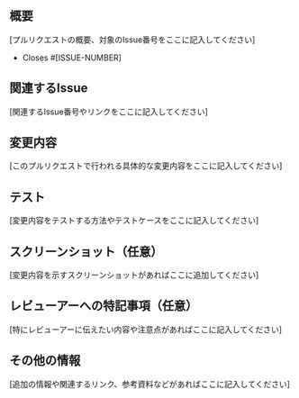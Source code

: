 ## 概要

[プルリクエストの概要、対象のIssue番号をここに記入してください]

- Closes #[ISSUE-NUMBER]

## 関連するIssue

[関連するIssue番号やリンクをここに記入してください]


## 変更内容

[このプルリクエストで行われる具体的な変更内容をここに記入してください]

## テスト

[変更内容をテストする方法やテストケースをここに記入してください]

## スクリーンショット（任意）

[変更内容を示すスクリーンショットがあればここに追加してください]

## レビューアーへの特記事項（任意）

[特にレビューアーに伝えたい内容や注意点があればここに記入してください]

## その他の情報

[追加の情報や関連するリンク、参考資料などがあればここに記入してください]

